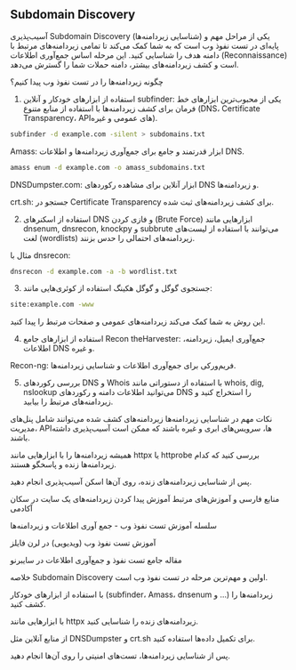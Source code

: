 ## Subdomain Discovery

آسیب‌پذیری Subdomain Discovery (شناسایی زیردامنه‌ها) یکی از مراحل مهم و پایه‌ای در تست نفوذ وب است که به شما کمک می‌کند تا تمامی زیردامنه‌های مرتبط با دامنه هدف را شناسایی کنید. این مرحله اساس جمع‌آوری اطلاعات (Reconnaissance) است و کشف زیردامنه‌های بیشتر، دامنه حملات شما را گسترش می‌دهد.

چگونه زیردامنه‌ها را در تست نفوذ وب پیدا کنیم؟
1. استفاده از ابزارهای خودکار و آنلاین
subfinder: یکی از محبوب‌ترین ابزارهای خط فرمان برای کشف زیردامنه‌ها با استفاده از منابع متنوع (DNS، Certificate Transparency، APIهای عمومی و غیره).

```bash
subfinder -d example.com -silent > subdomains.txt
```

Amass: ابزار قدرتمند و جامع برای جمع‌آوری زیردامنه‌ها و اطلاعات DNS.

```bash
amass enum -d example.com -o amass_subdomains.txt
```

DNSDumpster.com: ابزار آنلاین برای مشاهده رکوردهای DNS و زیردامنه‌ها.

crt.sh: جستجو در Certificate Transparency برای کشف زیردامنه‌های ثبت شده.

2. استفاده از اسکنرهای DNS و فازی کردن (Brute Force)
ابزارهایی مانند dnsenum, dnsrecon, knockpy و subbrute می‌توانند با استفاده از لیست‌های لغت (wordlists) زیردامنه‌های احتمالی را حدس بزنند.

مثال با dnsrecon:

```bash
dnsrecon -d example.com -a -b wordlist.txt
```

3. جستجوی گوگل و گوگل هکینگ
استفاده از کوئری‌هایی مانند:

```bash
site:example.com -www
```

این روش به شما کمک می‌کند زیردامنه‌های عمومی و صفحات مرتبط را پیدا کنید.

4. استفاده از ابزارهای جامع Recon
theHarvester: جمع‌آوری ایمیل، زیردامنه، اطلاعات DNS و غیره.

Recon-ng: فریم‌ورکی برای جمع‌آوری اطلاعات و شناسایی زیردامنه‌ها.

5. بررسی رکوردهای DNS و Whois
با استفاده از دستوراتی مانند whois, dig, nslookup می‌توانید اطلاعات دامنه و رکوردهای DNS را استخراج کنید و زیردامنه‌های مرتبط را بیابید.

نکات مهم در شناسایی زیردامنه‌ها
زیردامنه‌های کشف شده می‌توانند شامل پنل‌های مدیریت، APIها، سرویس‌های ابری و غیره باشند که ممکن است آسیب‌پذیری داشته باشند.

همیشه زیردامنه‌ها را با ابزارهایی مانند httpx یا httprobe بررسی کنید که کدام زیردامنه‌ها زنده و پاسخگو هستند.

پس از شناسایی زیردامنه‌های زنده، روی آن‌ها اسکن آسیب‌پذیری انجام دهید.

منابع فارسی و آموزش‌های مرتبط
آموزش پیدا کردن زیردامنه‌های یک سایت در سکان آکادمی

سلسله آموزش تست نفوذ وب - جمع آوری اطلاعات و زیردامنه‌ها

آموزش تست نفوذ وب (ویدیویی) در لرن فایلز

مقاله جامع تست نفوذ و جمع‌آوری اطلاعات در سایبرنو

خلاصه
Subdomain Discovery اولین و مهم‌ترین مرحله در تست نفوذ وب است.

با استفاده از ابزارهای خودکار (subfinder، Amass، dnsenum و ...) زیردامنه‌ها را کشف کنید.

با ابزارهایی مانند httpx زیردامنه‌های زنده را شناسایی کنید.

از منابع آنلاین مثل DNSDumpster و crt.sh برای تکمیل داده‌ها استفاده کنید.

پس از شناسایی زیردامنه‌ها، تست‌های امنیتی را روی آن‌ها انجام دهید.
